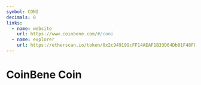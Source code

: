 ```yaml
---
symbol: CONI
decimals: 8
links:
  - name: website
    url: https://www.coinbene.com/#/coni
  - name: explorer
    url: https://etherscan.io/token/0x2c949199cFF14AEAF1B33D64Db01F48FB57f592f
---
```


# CoinBene Coin
